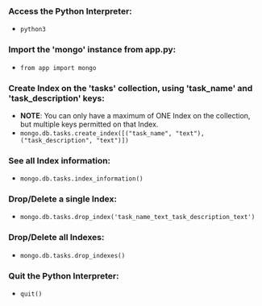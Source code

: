 ### Access the Python Interpreter:
- `python3`


### Import the 'mongo' instance from app.py:
- `from app import mongo`


### Create Index on the 'tasks' collection, using 'task_name' and 'task_description' keys:
- **NOTE**: You can only have a maximum of ONE Index on the collection, but multiple keys permitted on that Index.
- `mongo.db.tasks.create_index([("task_name", "text"), ("task_description", "text")])`


### See all Index information:
- `mongo.db.tasks.index_information()`


### Drop/Delete a single Index:
- `mongo.db.tasks.drop_index('task_name_text_task_description_text')`


### Drop/Delete all Indexes:
- `mongo.db.tasks.drop_indexes()`


### Quit the Python Interpreter:
- `quit()`
